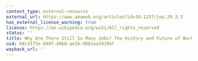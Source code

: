 ```yaml
---
content_type: external-resource
external_url: https://www.aeaweb.org/articles?id=10.1257/jep.29.3.3
has_external_license_warning: true
license: https://en.wikipedia.org/wiki/All_rights_reserved
status: ''
title: Why Are There Still So Many Jobs? The History and Future of Workplace Automation
uid: 68c3175e-089f-49b8-ae2b-9861ea39106f
wayback_url: ''
---
```

